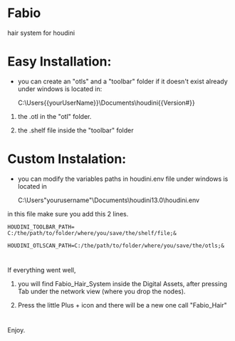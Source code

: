 # Fabio
hair system for houdini


# Easy Installation:

- you can create an "otls" and a "toolbar" folder if it doesn't exist already
under windows is located in:


  
    C:\Users\{{yourUserName}}\Documents\houdini{{Version#}}

 

1. the .otl in the "otl" folder.

2. the .shelf file inside the "toolbar" folder



#
# Custom Instalation:

- you can modify the variables paths in houdini.env file under windows is located in

    C:\Users\"yourusername"\Documents\houdini13.0\houdini.env

 

in this file make sure you add this 2 lines.

    HOUDINI_TOOLBAR_PATH= C:/the/path/to/folder/where/you/save/the/shelf/file;&

    HOUDINI_OTLSCAN_PATH=C:/the/path/to/folder/where/you/save/the/otls;&
 

 

#
If everything went well,

1. you will find Fabio_Hair_System inside the Digital Assets, after pressing Tab under the network view (where you drop the nodes).

2. Press the little Plus + icon and there will be a new one call "Fabio_Hair"

#
Enjoy.